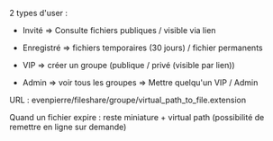 2 types d'user : 

- Invité
	=> Consulte fichiers publiques / visible via lien

- Enregistré
	=> fichiers temporaires (30 jours) / fichier permanents
	
- VIP
	=> créer un groupe (publique / privé (visible par lien))

- Admin
	=> voir tous les groupes
	=> Mettre quelqu'un VIP / Admin
	
URL : 
	evenpierre/fileshare/groupe/virtual_path_to_file.extension
	
Quand un fichier expire : reste miniature + virtual path (possibilité de remettre en ligne sur demande)